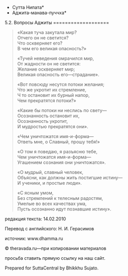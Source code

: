 * Сутта Нипата*
* Аджита\-манава\-пуччха*

5\.2\. Вопросы Аджиты
\=\=\=\=\=\=\=\=\=\=\=\=\=\=\=\=\=\=\=

> «Какая туча закутала мир?  
> Отчего он не светится?  
> Что оскверняет его?  
> В чем его великая опасность?»
>
> «Тучей неведения омрачился мир,  
> От жадности он не светится:  
> Желание оскверняет мир;  
> Великая опасность его—страдание»\.
>
> «Вот повсюду несутся потоки желания;  
> Что же укротит их стремление,  
> Ч то остановит их бурный напор,  
> Чем прекратятся потоки?»
>
> «Какие бы потоки ни неслись по свету—  
> Осознанность остановит их,  
> Осознанность укротит,  
> И мудростью прекратятся они»\.
>
> «Чем уничтожатся имя\-и\-форма—  
> Ответь мне, о Славный, прошу тебя\!»
>
> «О том я поведаю, я разъясню тебе,  
> Чем уничтожатся имя\-и\-форма—  
> Угашением сознания они уничтожатся»\.
>
> «О мудрый, славный человек,  
> Объясни, как должны жить постигшие истину—  
> И ученики, и простые люди»\.
>
> «С ясным умом,  
> Без стремлений к телесным радостям,  
> Умелые во всех качествах ума,  
> Пусть осознанно идут познавшие истину»\.

редакция текста: 14\.02\.2010

Перевод с английского: Н\. И\. Герасимов

источник: www\.dhamma\.ru

© theravada\.ru—при копировании материалов

просьба ставить прямую ссылку на наш сайт\.

Prepared for SuttaCentral by Bhikkhu Sujato\.
